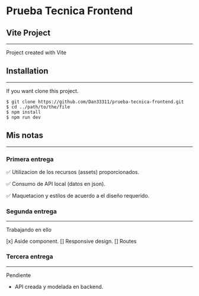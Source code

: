 # Prueba Tecnica Frontend

## Vite Project
***
Project created with Vite

## Installation
***
If you want clone this project. 
```
$ git clone https://github.com/Dan33311/prueba-tecnica-frontend.git
$ cd ../path/to/the/file
$ npm install
$ npm run dev
```

## Mis notas
***
### Primera entrega
✅ Utilizacion de los recursos (assets) proporcionados.

✅ Consumo de API local (datos en json).

✅ Maquetacion y estilos de acuerdo a el diseño requerido.


### Segunda entrega
***
Trabajando en ello

[x] Aside component.
[] Responsive design.
[] Routes

### Tercera entrega
***
Pendiente

* API creada y modelada en backend.
